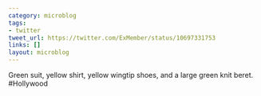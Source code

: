 ```yaml
---
category: microblog
tags:
- twitter
tweet_url: https://twitter.com/ExMember/status/10697331753
links: []
layout: microblog
---
```

Green suit, yellow shirt, yellow wingtip shoes, and a large green knit beret. #Hollywood
